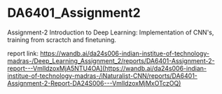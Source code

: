 # DA6401_Assignment2
Assignment-2 Introduction to Deep Learning: Implementation of CNN's, training from scractch and finetuning.

report link: https://wandb.ai/da24s006-indian-institue-of-technology-madras-/Deep_Learning_Assignment_2/reports/DA6401-Assignment-2-report---VmlldzoxMjA5NTU4OA](https://wandb.ai/da24s006-indian-institue-of-technology-madras-/iNaturalist-CNN/reports/DA6401-Assignment-2-Report-DA24S006---VmlldzoxMjMxOTczOQ)

